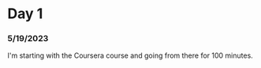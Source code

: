 # Day 1 

### 5/19/2023

I'm starting with the Coursera course and going from there for 100 minutes. <br>
